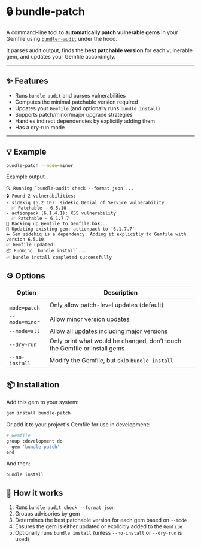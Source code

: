 # 🔒 bundle-patch

A command-line tool to **automatically patch vulnerable gems** in your Gemfile using [`bundler-audit`](https://github.com/rubysec/bundler-audit) under the hood.

It parses audit output, finds the **best patchable version** for each vulnerable gem, and updates your Gemfile accordingly.

---

## ✨ Features

- Runs `bundle audit` and parses vulnerabilities
- Computes the minimal patchable version required
- Updates your `Gemfile` (and optionally runs `bundle install`)
- Supports patch/minor/major upgrade strategies
- Handles indirect dependencies by explicitly adding them
- Has a dry-run mode

---

## 💡 Example

```bash
bundle-patch --mode=minor
```

Example output

```
🔍 Running `bundle-audit check --format json`...
🔒 Found 2 vulnerabilities:
- sidekiq (5.2.10): sidekiq Denial of Service vulnerability
  ✅ Patchable → 6.5.10
- actionpack (6.1.4.1): XSS vulnerability
  ✅ Patchable → 6.1.7.7
📝 Backing up Gemfile to Gemfile.bak...
🔧 Updating existing gem: actionpack to '6.1.7.7'
➕ Gem sidekiq is a dependency. Adding it explicitly to Gemfile with version 6.5.10.
✅ Gemfile updated!
📦 Running `bundle install`...
✅ bundle install completed successfully
```

## ⚙️ Options

| Option         | Description                                                               |
| -------------- | ------------------------------------------------------------------------- |
| `--mode=patch` | Only allow patch-level updates (default)                                  |
| `--mode=minor` | Allow minor version updates                                               |
| `--mode=all`   | Allow all updates including major versions                                |
| `--dry-run`    | Only print what would be changed, don’t touch the Gemfile or install gems |
| `--no-install` | Modify the Gemfile, but skip `bundle install`                             |

## 📦 Installation

Add this gem to your system:

```bash
gem install bundle-patch
```

Or add it to your project's Gemfile for use in development:

```bash
# Gemfile
group :development do
  gem 'bundle-patch'
end
```

And then:

```
bundle install
```

## 🧼 How it works

1. Runs `bundle audit check --format json`
2. Groups advisories by gem
3. Determines the best patchable version for each gem based on `--mode`
4. Ensures the gem is either updated or explicitly added to the `Gemfile`
5. Optionally runs `bundle install` (unless `--no-install` or `--dry-run` is used)
